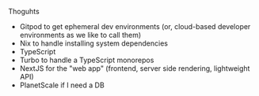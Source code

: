 
Thoguhts

- Gitpod to get ephemeral dev environments (or, cloud-based developer environments as we like to call them)
- Nix to handle installing system dependencies
- TypeScript 
- Turbo to handle a TypeScript monorepos
- NextJS for the "web app" (frontend, server side rendering, lightweight API)
- PlanetScale if I need a DB

